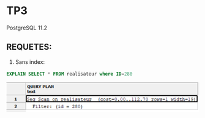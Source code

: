 # TP3
PostgreSQL 11.2  

## REQUETES:  
1. Sans index:
``` sql
EXPLAIN SELECT * FROM realisateur where ID=280
```
![Img Q1](/img/B_Q1.png)
